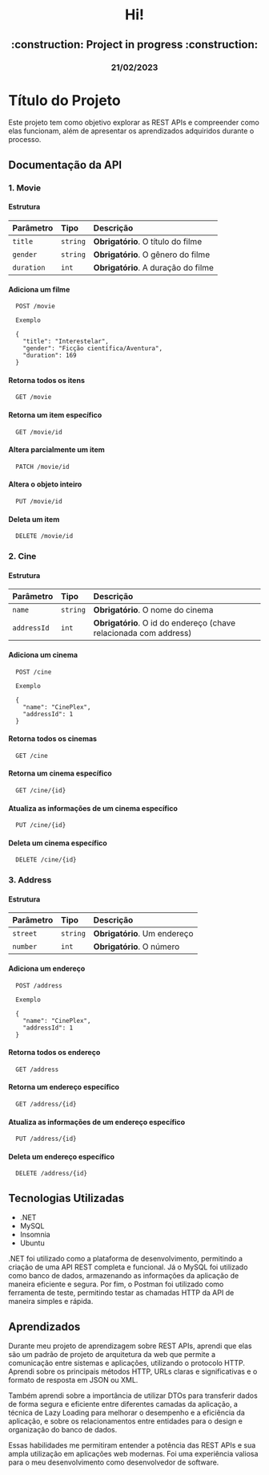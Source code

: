 <h1 align="center">Hi!</h1>
<h2 align="center">
:construction: Project in progress :construction:
</h2>
<h3 align="center">21/02/2023</h3>


# Título do Projeto

Este projeto tem como objetivo explorar as REST APIs e compreender como elas funcionam, além de apresentar os aprendizados adquiridos durante o processo.


## Documentação da API

### 1. Movie

#### Estrutura


| Parâmetro   | Tipo       | Descrição                                   |
| :---------- | :--------- | :------------------------------------------ |
| `title`      | `string` | **Obrigatório**. O título do filme|
| `gender`      | `string` | **Obrigatório**. O gênero do filme |
| `duration`      | `int` | **Obrigatório**. A duração do filme |


#### Adiciona um filme

```
  POST /movie

  Exemplo

  {
    "title": "Interestelar",
    "gender": "Ficção científica/Aventura",
    "duration": 169
  }
```

#### Retorna todos os itens

```
  GET /movie
```

#### Retorna um item específico

```
  GET /movie/id
```

#### Altera parcialmente um item

```
  PATCH /movie/id
```

#### Altera o objeto inteiro

```
  PUT /movie/id
```

#### Deleta um item

```
  DELETE /movie/id
```

### 2. Cine

#### Estrutura


| Parâmetro   | Tipo       | Descrição                                   |
| :---------- | :--------- | :------------------------------------------ |
| `name`      | `string` | **Obrigatório**. O nome do cinema|
| `addressId`      | `int` | **Obrigatório**. O id do endereço (chave relacionada com address) |


#### Adiciona um cinema

```
  POST /cine

  Exemplo

  {
    "name": "CinePlex",
    "addressId": 1
  }
```

#### Retorna todos os cinemas

```
  GET /cine
```


#### Retorna um cinema específico

```
  GET /cine/{id}
```


#### Atualiza as informações de um cinema específico

```
  PUT /cine/{id}
```


#### Deleta um cinema específico

```
  DELETE /cine/{id}
```

### 3. Address

#### Estrutura


| Parâmetro   | Tipo       | Descrição                                   |
| :---------- | :--------- | :------------------------------------------ |
| `street`      | `string` | **Obrigatório**. Um endereço|
| `number`      | `int`    | **Obrigatório**. O número|


#### Adiciona um endereço

```
  POST /address

  Exemplo

  {
    "name": "CinePlex",
    "addressId": 1
  }
```

#### Retorna todos os endereço

```
  GET /address
```


#### Retorna um endereço específico

```
  GET /address/{id}
```


#### Atualiza as informações de um endereço específico

```
  PUT /address/{id}
```


#### Deleta um endereço específico

```
  DELETE /address/{id}
```

## Tecnologias Utilizadas
- .NET
- MySQL
- Insomnia
- Ubuntu

.NET foi utilizado como a plataforma de desenvolvimento, permitindo a criação de uma API REST completa e funcional. Já o MySQL foi utilizado como banco de dados, armazenando as informações da aplicação de maneira eficiente e segura. Por fim, o Postman foi utilizado como ferramenta de teste, permitindo testar as chamadas HTTP da API de maneira simples e rápida.

## Aprendizados

Durante meu projeto de aprendizagem sobre REST APIs, aprendi que elas são um padrão de projeto de arquitetura da web que permite a comunicação entre sistemas e aplicações, utilizando o protocolo HTTP. Aprendi sobre os principais métodos HTTP, URLs claras e significativas e o formato de resposta em JSON ou XML.

Também aprendi sobre a importância de utilizar DTOs para transferir dados de forma segura e eficiente entre diferentes camadas da aplicação, a técnica de Lazy Loading para melhorar o desempenho e a eficiência da aplicação, e sobre os relacionamentos entre entidades para o design e organização do banco de dados.

Essas habilidades me permitiram entender a potência das REST APIs e sua ampla utilização em aplicações web modernas. Foi uma experiência valiosa para o meu desenvolvimento como desenvolvedor de software.

